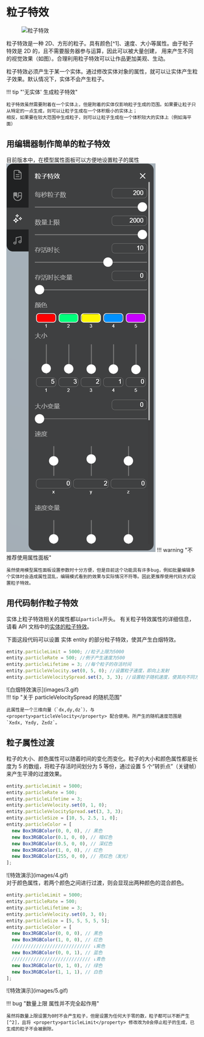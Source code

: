 # 粒子特效

<figure markdown>

![粒子特效](images/1.gif)

</figure>
粒子特效是一种 2D、方形的粒子。具有颜色[^1]、速度、大小等属性。由于粒子特效是 2D 的，且不需要服务器参与运算，因此可以被大量创建，
用来产生不同的视觉效果（如图）。合理利用粒子特效可以让作品更加美观、生动。

[^1]: 粒子颜色可以发光，但是用户需要启用荧光效果，否则只能显示为纯色

粒子特效必须产生于某一个实体。通过修改实体对象的属性，就可以让实体产生粒子效果。默认情况下，实体不会产生粒子。

!!! tip "'无实体' 生成粒子特效"

    粒子特效虽然需要附着在一个实体上，但是附着的实体仅影响粒子生成的范围。如果要让粒子只从特定的一点生成，则可以让粒子生成在一个体积极小的实体上；
    相反，如果要在较大范围中生成粒子，则可以让粒子生成在一个体积较大的实体上（例如海平面）

## 用编辑器制作简单的粒子特效

目前版本中，在模型属性面板可以方便地设置粒子的属性
![粒子特效属性面板](images/2.png)
!!! warning "不推荐使用属性面板"

    虽然使用模型属性面板设置参数时十分方便，但是目前这个功能具有许多bug，例如批量编辑多个实体时会造成属性混乱，编辑模式看到的效果与实际情况不符等。因此更推荐使用代码方式设置粒子特效。

## 用代码制作粒子特效

实体上粒子特效相关的属性都以`particle`开头。
有关粒子特效属性的详细信息，请看 API 文档中的[实体的粒子特效](../../api/entity.md)。

下面这段代码可以设置 <object>实体 entity</object> 的部分粒子特效，使其产生白烟特效。

```javascript title="白烟特效示例"
entity.particleLimit = 5000; //粒子上限为5000
entity.particleRate = 500; //例子产生速度为500
entity.particleLifetime = 3; //每个粒子的存活时间
entity.particleVelocity.set(0, 5, 0); //设置粒子速度，即向上发射
entity.particleVelocitySpread.set(3, 3, 3); //设置粒子随机速度，使其向不同方向发射
```

<div class="result" markdown>
![白烟特效演示](images/3.gif)
</div>
!!! tip "关于 <property>particleVelocitySpread</property> 的随机范围"

    此属性是一个三维向量（`dx,dy,dz`），与 <property>particleVelocity</property> 配合使用。所产生的随机速度范围是 `X±dx, Y±dy, Z±dz`。

## 粒子属性过渡

粒子的大小、颜色属性可以随着时间的变化而变化。粒子的大小和颜色属性都是长度为 5 的数组，将粒子存活时间划分为 5 等份，通过设置 5 个“转折点”（关键帧）来产生平滑的过渡效果。

```javascript title="属性过渡示例"
entity.particleLimit = 5000;
entity.particleRate = 500;
entity.particleLifetime = 3;
entity.particleVelocity.set(0, 1, 0);
entity.particleVelocitySpread.set(3, 3, 3);
entity.particleSize = [10, 5, 2.5, 1, 0];
entity.particleColor = [
  new Box3RGBColor(0, 0, 0), // 黑色
  new Box3RGBColor(0.1, 0, 0), // 暗红色
  new Box3RGBColor(0.5, 0, 0), // 深红色
  new Box3RGBColor(1, 0, 0), // 红色
  new Box3RGBColor(255, 0, 0), // 亮红色（发光）
];
```

<div class="result" markdown>
![特效演示](images/4.gif)
</div>
对于颜色属性，若两个颜色之间进行过渡，则会显现出两种颜色的混合颜色。

```javascript title="颜色过渡混合示例" hl_lines="6-14"
entity.particleLimit = 5000;
entity.particleRate = 500;
entity.particleLifetime = 3;
entity.particleVelocity.set(0, 3, 0);
entity.particleSize = [5, 5, 5, 5, 5];
entity.particleColor = [
  new Box3RGBColor(0, 0, 0), // 黑色
  new Box3RGBColor(1, 0, 0), // 红色
  ///////////////////////////// ↓紫色
  new Box3RGBColor(0, 0, 1), // 蓝色
  ///////////////////////////// ↓青色
  new Box3RGBColor(0, 1, 0), // 绿色
  new Box3RGBColor(1, 1, 1), // 白色
];
```

<div class="result" markdown>
![特效演示](images/5.gif)
</div>

!!! bug "数量上限 属性并不完全起作用"

    虽然将数量上限设置为0时不会产生粒子，但是设置为任何大于零的数，粒子都可以不断产生[^2]，且将 <property>particleLimit</property> 修改改为0会停止粒子的生成，已生成的粒子不会被删除。

[^2]: 直到超过渲染最大值时，最先产生的粒子会被强制删除。这里的“最大值”是一个不可见的画质设定，默认值为`65536`。
